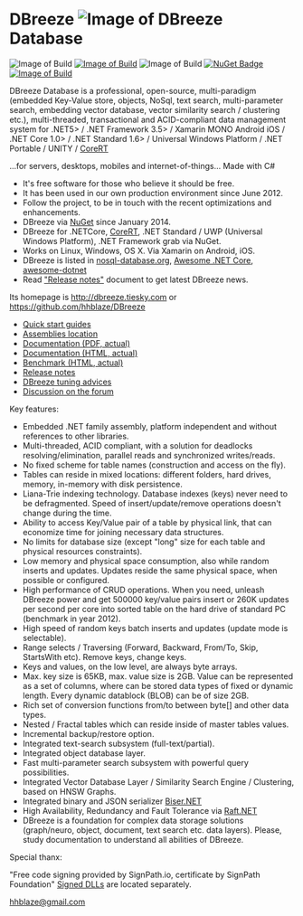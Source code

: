 DBreeze ![Image of DBreeze](https://raw.githubusercontent.com/hhblaze/DBreeze/master/Documentation/Dbreeze.Logo.png) Database
=====================
![Image of Build](https://img.shields.io/badge/DBreeze%20build-1.120%20production-9933FF.svg) 
[![Image of Build](https://img.shields.io/badge/License-BSD%203,%20FOSS-FC0574.svg)](https://github.com/hhblaze/DBreeze/blob/master/LICENSE)
![Image of Build](https://img.shields.io/badge/Roadmap-completed-33CC33.svg)
[![NuGet Badge](https://img.shields.io/nuget/dt/DBreeze?color=blue&label=Nuget%20downloads)](https://www.nuget.org/packages/DBreeze/)
[![Image of Build](https://img.shields.io/badge/Powered%20by-tiesky.com-1883F5.svg)](https://tiesky.com)

DBreeze Database is a professional, open-source, multi-paradigm (embedded Key-Value store, objects, NoSql, text search, multi-parameter search, embedding vector database, vector similarity search / clustering etc.), 
multi-threaded, transactional and ACID-compliant data management system for
.NET5> / .NET Framework 3.5> / Xamarin MONO Android iOS / .NET Core 1.0> / .NET Standard 1.6>  / Universal Windows Platform / .NET Portable / UNITY 
/ [CoreRT](https://github.com/dotnet/corert) 

...for servers, desktops, mobiles and internet-of-things... Made with C# 

- It's free software for those who believe it should be free.
- It has been used in our own production environment since June 2012.
- Follow the project, to be in touch with the recent optimizations and enhancements.
- DBreeze via <a href = 'https://www.nuget.org/packages/DBreeze/'  target='_blank'>NuGet</a> since January 2014. 
- DBreeze for .NETCore, [CoreRT](https://github.com/dotnet/corert), .NET Standard / UWP (Universal Windows Platform), .NET Framework grab via NuGet.
- Works on Linux, Windows, OS X. Via Xamarin on Android, iOS.
- DBreeze is listed in <a href = 'http://nosql-database.org'  target='_blank'>nosql-database.org</a>, <a href = 'https://github.com/thangchung/awesome-dotnet-core'  target='_blank'>Awesome .NET Core</a>, <a href = 'https://github.com/quozd/awesome-dotnet'  target='_blank'>awesome-dotnet</a>
- Read <a href = 'https://docs.google.com/document/pub?id=1r1l940w4Z5p_6ntEkMTkjCWwbOQtJNr40Pq8wqI6g4o'  target='_blank'>"Release notes"</a> document to get latest DBreeze news.


Its homepage is http://dbreeze.tiesky.com or https://github.com/hhblaze/DBreeze

- <a href = 'https://github.com/hhblaze/DBreeze/wiki/Quick-start-guides'  target='_blank'>Quick start guides</a> 
- <a href = 'https://github.com/hhblaze/DBreeze/releases'  target='_blank'>Assemblies location</a> 
- <a href='https://github.com/hhblaze/DBreeze/raw/master/Documentation/_DBreeze.Documentation.actual.pdf' target="_blank">Documentation (PDF, actual)</a>
- <a href='https://docs.google.com/document/pub?id=1IFkXoX3Tc2zHNAQN9EmGSXZGbQabMrWmpmVxFsLxLsw' target="_blank">Documentation (HTML, actual)</a>
- <a href='https://docs.google.com/document/pub?id=1VoBpzOENb24vF3ZQ10sxa0j-PAprKBGJ6uiGpEisxdM' target="_blank">Benchmark (HTML, actual)</a>
- <a href='https://docs.google.com/document/pub?id=1r1l940w4Z5p_6ntEkMTkjCWwbOQtJNr40Pq8wqI6g4o' target="_blank">Release notes</a>
- <a href='https://docs.google.com/document/pub?id=188hY76go8bB2tSyQYoN0NMIJbMEuCOxYXNKZs_sEcpo' target="_blank">DBreeze tuning advices</a>
- <a href='https://github.com/hhblaze/DBreeze/issues?utf8=%E2%9C%93&q=label%3Aquestion%20' target="_blank">Discussion on the forum </a>

Key features:

- Embedded .NET family assembly, platform independent and without references to other libraries. 
- Multi-threaded, ACID compliant, with a solution for deadlocks resolving/elimination, parallel reads and synchronized writes/reads. 
- No fixed scheme for table names (construction and access on the fly).
- Tables can reside in mixed locations: different folders, hard drives, memory, in-memory with disk persistence.
- Liana-Trie indexing technology. Database indexes (keys) never need to be defragmented. Speed of insert/update/remove operations doesn't change during the time.
- Ability to access Key/Value pair of a table by physical link, that can economize time for joining necessary data structures.
- No limits for database size (except "long" size for each table and physical resources constraints).
- Low memory and physical space consumption, also while random inserts and updates. Updates reside the same physical space, when possible or configured.
- High performance of CRUD operations. When you need, unleash DBreeze power and get 500000 key/value pairs insert or 260K updates per second per core into sorted table on the hard drive of standard PC (benchmark in year 2012).
- High speed of random keys batch inserts and updates (update mode is selectable).
- Range selects / Traversing (Forward, Backward, From/To, Skip, StartsWith etc). Remove keys, change keys.
- Keys and values, on the low level, are always byte arrays. 
- Max. key size is 65KB, max. value size is 2GB. Value can be represented as a set of columns, where can be stored data types of fixed or dynamic length. Every dynamic datablock (BLOB) can be of size 2GB. 
- Rich set of conversion functions from/to between byte[] and other data types.
- Nested / Fractal tables which can reside inside of master tables values.
- Incremental backup/restore option.
- Integrated text-search subsystem (full-text/partial).
- Integrated object database layer.
- Fast multi-parameter search subsystem with powerful query possibilities.
- Integrated Vector Database Layer / Similarity Search Engine / Clustering, based on HNSW Graphs.
- Integrated binary and JSON serializer [Biser.NET](https://github.com/hhblaze/Biser)
- High Availability, Redundancy and Fault Tolerance via [Raft.NET](https://github.com/hhblaze/Raft.Net)
- DBreeze is a foundation for complex data storage solutions (graph/neuro, object, document, text search etc. data layers). Please, study documentation to understand all abilities of DBreeze.

Special thanx:

"Free code signing provided by SignPath.io, certificate by SignPath Foundation"
[Signed DLLs](https://github.com/hhblaze/DBreeze/tree/master/Deployment/bin/SignedDLL) are located separately. 

hhblaze@gmail.com
